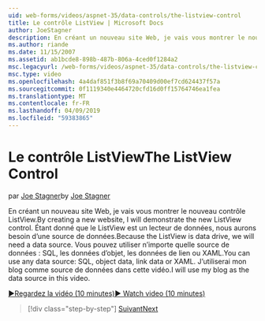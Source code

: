```yaml
---
uid: web-forms/videos/aspnet-35/data-controls/the-listview-control
title: Le contrôle ListView | Microsoft Docs
author: JoeStagner
description: En créant un nouveau site Web, je vais vous montrer le nouveau contrôle ListView. Étant donné que le ListView est un lecteur de données, nous aurons besoin d’une source de données. Vous pouvez utiliser toutes les données...
ms.author: riande
ms.date: 11/15/2007
ms.assetid: ab1bcde8-898b-487b-806a-4ced0f1284a2
msc.legacyurl: /web-forms/videos/aspnet-35/data-controls/the-listview-control
msc.type: video
ms.openlocfilehash: 4a4daf851f3b8f69a70409d00ef7cd624437f57a
ms.sourcegitcommit: 0f1119340e4464720cfd16d0ff15764746ea1fea
ms.translationtype: MT
ms.contentlocale: fr-FR
ms.lasthandoff: 04/09/2019
ms.locfileid: "59383865"
---
```

# <a name="the-listview-control"></a><span data-ttu-id="bc429-105">Le contrôle ListView</span><span class="sxs-lookup"><span data-stu-id="bc429-105">The ListView Control</span></span>

<span data-ttu-id="bc429-106">par [Joe Stagner](https://github.com/JoeStagner)</span><span class="sxs-lookup"><span data-stu-id="bc429-106">by [Joe Stagner](https://github.com/JoeStagner)</span></span>

<span data-ttu-id="bc429-107">En créant un nouveau site Web, je vais vous montrer le nouveau contrôle ListView.</span><span class="sxs-lookup"><span data-stu-id="bc429-107">By creating a new website, I will demonstrate the new ListView control.</span></span> <span data-ttu-id="bc429-108">Étant donné que le ListView est un lecteur de données, nous aurons besoin d’une source de données.</span><span class="sxs-lookup"><span data-stu-id="bc429-108">Because the ListView is data drive, we will need a data source.</span></span> <span data-ttu-id="bc429-109">Vous pouvez utiliser n’importe quelle source de données : SQL, les données d’objet, les données de lien ou XAML.</span><span class="sxs-lookup"><span data-stu-id="bc429-109">You can use any data source: SQL, object data, link data or XAML.</span></span> <span data-ttu-id="bc429-110">J’utiliserai mon blog comme source de données dans cette vidéo.</span><span class="sxs-lookup"><span data-stu-id="bc429-110">I will use my blog as the data source in this video.</span></span>

[<span data-ttu-id="bc429-111">&#9654;Regardez la vidéo (10 minutes)</span><span class="sxs-lookup"><span data-stu-id="bc429-111">&#9654; Watch video (10 minutes)</span></span>](https://channel9.msdn.com/Blogs/ASP-NET-Site-Videos/the-listview-control)

> [!div class="step-by-step"]
> [<span data-ttu-id="bc429-112">Suivant</span><span class="sxs-lookup"><span data-stu-id="bc429-112">Next</span></span>](the-datapager-control.md)
